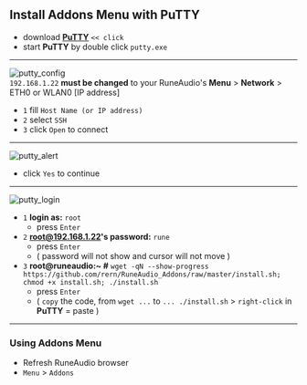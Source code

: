 Install Addons Menu with PuTTY
---

- download [**PuTTY**](https://the.earth.li/~sgtatham/putty/latest/w32/putty.exe) `<< click`
- start **PuTTY** by double click `putty.exe`
---
![putty_config](https://github.com/rern/RuneAudio/blob/master/Addons_install/putty_config.png)  
`192.168.1.22` **must be changed** to your RuneAudio's **Menu** > **Network** > ETH0 or WLAN0 [IP address]
- `1` fill `Host Name (or IP address)`
- `2` select `SSH`
- `3` click `Open` to connect
---
![putty_alert](https://github.com/rern/RuneAudio/blob/master/Addons_install/putty_alert.png)
- click `Yes` to continue
---
![putty_login](https://github.com/rern/RuneAudio/blob/master/Addons_install/addonsinstall.gif)  
- `1` **login as:** `root` 
    - press `Enter`
- `2` **root@192.168.1.22's password:** `rune`
    - press `Enter`
	- ( password will not show and cursor will not move )
- `3` **root@runeaudio:~ #** `wget -qN --show-progress https://github.com/rern/RuneAudio_Addons/raw/master/install.sh; chmod +x install.sh; ./install.sh`
    - press `Enter`
	- ( `copy` the code, from `wget ...` to `... ./install.sh` > `right-click` in **PuTTY** = paste )

<hr>

### Using Addons Menu  
- Refresh RuneAudio browser
- `Menu` > `Addons`
